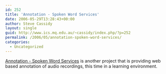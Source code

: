 ```yaml
---
id: 252
title: 'Annotation - Spoken Word Services'
date: 2006-05-29T13:28:43+00:00
author: Steve Cassidy
layout: single
guid: http://www.ics.mq.edu.au/~cassidy/index.php/?p=252
permalink: /2006/05/annotation-spoken-word-services/
categories:
  - Uncategorized
---
```

[Annotation - Spoken Word Services](http://www.spokenword.ac.uk/annotation.php) is another project that is providing web based annotation of audio recordings, this time in a learning environment.
